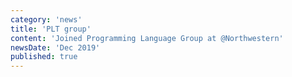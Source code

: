 ```yaml
---
category: 'news'
title: 'PLT group'
content: 'Joined Programming Language Group at @Northwestern'
newsDate: 'Dec 2019'
published: true
---
```

